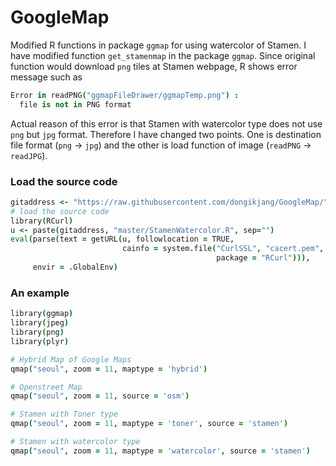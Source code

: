 GoogleMap
========
Modified R functions in package `ggmap` for using watercolor of Stamen. 
I have modified function `get_stamenmap` in the package `ggmap`.
Since original function would download `png` tiles  at Stamen webpage,
R shows error message such as 
```coffee
Error in readPNG("ggmapFileDrawer/ggmapTemp.png") : 
  file is not in PNG format
```
Actual reason of this error is that Stamen with watercolor type 
does not use `png` but `jpg` format.  Therefore I have changed two points.
One is destination file format (`png` -> `jpg`) and the other is load function of image (`readPNG` -> `readJPG`).
### Load the source code

```coffee
gitaddress <- "https://raw.githubusercontent.com/dongikjang/GoogleMap/"
# load the source code
library(RCurl)
u <- paste(gitaddress, "master/StamenWatercolor.R", sep="")
eval(parse(text = getURL(u, followlocation = TRUE, 
                         cainfo = system.file("CurlSSL", "cacert.pem", 
                                              package = "RCurl"))), 
     envir = .GlobalEnv)
```

### An example
```coffee
library(ggmap)
library(jpeg)
library(png)
library(plyr)

# Hybrid Map of Google Maps
qmap("seoul", zoom = 11, maptype = 'hybrid')

# Openstreet Map
qmap("seoul", zoom = 11, source = 'osm')

# Stamen with Toner type
qmap("seoul", zoom = 11, maptype = 'toner', source = 'stamen')

# Stamen with watercolor type
qmap("seoul", zoom = 11, maptype = 'watercolor', source = 'stamen')
```
